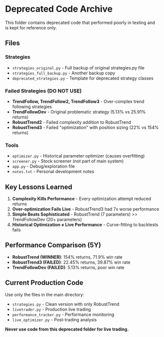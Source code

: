 # Deprecated Code Archive

This folder contains deprecated code that performed poorly in testing and is kept for reference only.

## Files

### Strategies
- `strategies_original.py` - Full backup of original strategies.py file
- `strategies_full_backup.py` - Another backup copy
- `deprecated_strategies.py` - Template for deprecated strategy classes

### Failed Strategies (DO NOT USE)
- **TrendFollow, TrendFollow2, TrendFollow3** - Over-complex trend following strategies
- **TrendFollowDev** - Original problematic strategy (5.13% vs 25.91% returns)
- **RobustTrend2** - Failed complexity addition to RobustTrend
- **RobustTrend3** - Failed "optimization" with position sizing (22% vs 154% returns)

### Tools
- `optimizer.py` - Historical parameter optimizer (causes overfitting)
- `screener.py` - Stock screener (not part of main system)
- `app.py` - Debug/exploration file
- `notes.txt` - Personal development notes

## Key Lessons Learned

1. **Complexity Kills Performance** - Every optimization attempt reduced returns
2. **Over-optimization Fails Live** - RobustTrend3 had 7x worse performance
3. **Simple Beats Sophisticated** - RobustTrend (7 parameters) >> TrendFollowDev (20+ parameters)
4. **Historical Optimization ≠ Live Performance** - Curve-fitting to backtests fails

## Performance Comparison (5Y)
- **RobustTrend (WINNER)**: 154% returns, 71.9% win rate
- **RobustTrend3 (FAILED)**: 22.45% returns, 39.87% win rate
- **TrendFollowDev (FAILED)**: 5.13% returns, poor win rate

## Current Production Code
Use only the files in the main directory:
- `strategies.py` - Clean version with only RobustTrend
- `livetrader.py` - Production live trading
- `performance_tracker.py` - Performance monitoring
- `live_optimizer.py` - Post-trading analysis

**Never use code from this deprecated folder for live trading.**